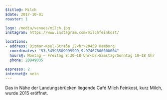 ```yaml
---
$title@: Milch
$date: 2017-10-01
roaster: 1

logo: /media/venues/milch.jpg
instagram: https://www.instagram.com/milchfeinkost/

locations:
- address: Ditmar-Koel-Straße 22<br>20459 Hamburg
  coordinates: "53.54598509999999,9.97467800000004"
  hours@: Montag – Freitag 8:30–18 Uhr<br>Samstag/Sonntag 10–18 Uhr
  phone: 20949035

espresso: 2
internet@: nein
---
```


Das in Nähe der Landungsbrücken liegende Café Milch Feinkost, kurz Milch, wurde 2015 eröffnet.